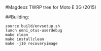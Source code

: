 #Magdeoz TWRP tree for Moto E 3G (2015)

##Building:
````
source build/envsetup.sh
lunch omni_otus-userdebug
make clean
make installclean
make -j10 recoveryimage
````

